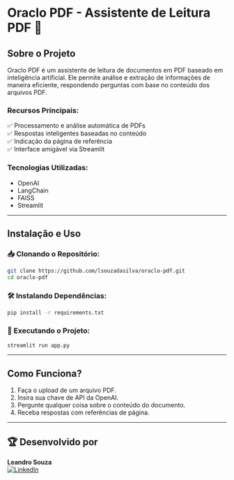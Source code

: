 # Oraclo PDF - Assistente de Leitura PDF 🤖

## Sobre o Projeto
Oraclo PDF é um assistente de leitura de documentos em PDF baseado em inteligência artificial. Ele permite análise e extração de informações de maneira eficiente, respondendo perguntas com base no conteúdo dos arquivos PDF.

### Recursos Principais:
✅ Processamento e análise automática de PDFs  
✅ Respostas inteligentes baseadas no conteúdo  
✅ Indicação da página de referência  
✅ Interface amigável via Streamlit  

### Tecnologias Utilizadas:
- OpenAI
- LangChain
- FAISS
- Streamlit

---

## Instalação e Uso
### 📥 Clonando o Repositório:
```bash
git clone https://github.com/lsouzadasilva/oraclo-pdf.git
cd oraclo-pdf
```

### 🛠️ Instalando Dependências:
```bash
pip install -r requirements.txt
```

### 🚀 Executando o Projeto:
```bash
streamlit run app.py
```

---

## Como Funciona?
1. Faça o upload de um arquivo PDF.
2. Insira sua chave de API da OpenAI.
3. Pergunte qualquer coisa sobre o conteúdo do documento.
4. Receba respostas com referências de página.

---


## 🏆 Desenvolvido por
**Leandro Souza**  
[![LinkedIn](https://img.shields.io/badge/LinkedIn-0077B5?style=for-the-badge&logo=linkedin&logoColor=white)](https://www.linkedin.com/in/leandro-souza-bi/)

